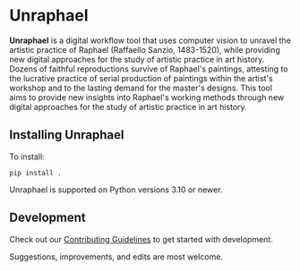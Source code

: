 <!-- [![Documentation Status](https://readthedocs.org/projects/Unraphael/badge/?version=latest)](https://Unraphael.readthedocs.io/en/latest/?badge=latest)
[![Tests](https://github.com/DecodingRaphael/unraphael/actions/workflows/test.yaml/badge.svg)](https://github.com/DecodingRaphael/unraphael/actions/workflows/test.yaml)
[![PyPI - Python Version](https://img.shields.io/pypi/pyversions/unraphael)](https://pypi.org/project/unraphael/)
[![PyPI](https://img.shields.io/pypi/v/unraphael.svg?style=flat)](https://pypi.org/project/unraphael/)
![Coverage](https://gist.githubusercontent.com/stefsmeets/xxx/raw/covbadge.svg)
[![DOI](https://zenodo.org/badge/DOI/xxx.svg)](https://doi.org/xxx)

![Unraphael banner](https://raw.githubusercontent.com/DecodingRaphael/unraphael/main/src/unraphael/data/logo.png) -->

# Unraphael

**Unraphael** is a digital workflow tool that uses computer vision to unravel the artistic practice of Raphael (Raffaello Sanzio, 1483-1520), while providing new digital approaches for the study of artistic practice in art history. Dozens of faithful reproductions survive of Raphael's paintings, attesting to the lucrative practice of serial production of paintings within the artist's workshop and to the lasting demand for the master's designs. This tool aims to provide new insights into Raphael's working methods through new digital approaches for the study of artistic practice in art history.

## Installing Unraphael

To install:

```console
pip install .
```

Unraphael is supported on Python versions 3.10 or newer.

## Development

Check out our [Contributing Guidelines](CONTRIBUTING.md#Getting-started-with-development) to get started with development.

Suggestions, improvements, and edits are most welcome.